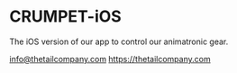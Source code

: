 # CRUMPET-iOS
The iOS version of our app to control our animatronic gear.

info@thetailcompany.com
https://thetailcompany.com
